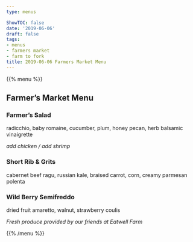 ```yaml
---
type: menus

ShowTOC: false
date: '2019-06-06'
draft: false
tags:
- menus
- farmers market
- farm to fork
title: 2019-06-06 Farmers Market Menu
---
```


{{% menu %}}

## Farmer’s Market Menu

### Farmer’s Salad

radicchio, baby romaine, cucumber, plum,
honey pecan, herb balsamic vinaigrette

*add chicken / add shrimp*

### Short Rib & Grits

cabernet beef ragu, russian kale, braised carrot,
corn, creamy parmesan polenta

### Wild Berry Semifreddo

dried fruit amaretto, walnut, strawberry coulis


*Fresh produce provided by our friends at Eatwell Farm*

{{% /menu %}}
